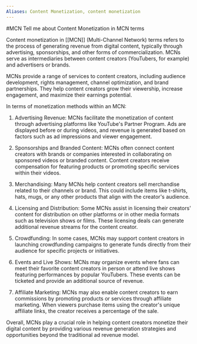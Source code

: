 ```yaml
---
Aliases: Content Monetization, content monetization
---
```

#MCN
Tell me about Content Monetization in MCN terms

Content monetization in [[MCN]] (Multi-Channel Network) terms refers to the process of generating revenue from digital content, typically through advertising, sponsorships, and other forms of commercialization. MCNs serve as intermediaries between content creators (YouTubers, for example) and advertisers or brands.

MCNs provide a range of services to content creators, including audience development, rights management, channel optimization, and brand partnerships. They help content creators grow their viewership, increase engagement, and maximize their earnings potential.

In terms of monetization methods within an MCN:

1. Advertising Revenue: MCNs facilitate the monetization of content through advertising platforms like YouTube's Partner Program. Ads are displayed before or during videos, and revenue is generated based on factors such as ad impressions and viewer engagement.

2. Sponsorships and Branded Content: MCNs often connect content creators with brands or companies interested in collaborating on sponsored videos or branded content. Content creators receive compensation for featuring products or promoting specific services within their videos.

3. Merchandising: Many MCNs help content creators sell merchandise related to their channels or brand. This could include items like t-shirts, hats, mugs, or any other products that align with the creator's audience.

4. Licensing and Distribution: Some MCNs assist in licensing their creators' content for distribution on other platforms or in other media formats such as television shows or films. These licensing deals can generate additional revenue streams for the content creator.

5. Crowdfunding: In some cases, MCNs may support content creators in launching crowdfunding campaigns to generate funds directly from their audience for specific projects or initiatives.

6. Events and Live Shows: MCNs may organize events where fans can meet their favorite content creators in person or attend live shows featuring performances by popular YouTubers. These events can be ticketed and provide an additional source of revenue.

7. Affiliate Marketing: MCNs may also enable content creators to earn commissions by promoting products or services through affiliate marketing. When viewers purchase items using the creator's unique affiliate links, the creator receives a percentage of the sale.

Overall, MCNs play a crucial role in helping content creators monetize their digital content by providing various revenue generation strategies and opportunities beyond the traditional ad revenue model.